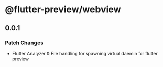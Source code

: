 # @flutter-preview/webview

## 0.0.1

### Patch Changes

- Flutter Analyzer & File handling for spawning virtual daemin for flutter preview
